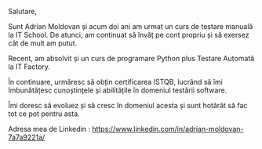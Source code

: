 Salutare, 

Sunt Adrian Moldovan și acum doi ani am urmat un curs de testare manuală la IT School. De atunci, am continuat să învăț pe cont propriu și să exersez cât de mult am putut.

Recent, am absolvit și un curs de programare Python plus Testare Automată la IT Factory.

În continuare, urmăresc să obțin certificarea ISTQB, lucrând să îmi îmbunătățesc cunoștințele și abilitățile în domeniul testării software.

Îmi doresc să evoluez și să cresc în domeniul acesta și sunt hotărât să fac tot ce pot pentru asta.

Adresa mea de Linkedin : https://www.linkedin.com/in/adrian-moldovan-7a7a9221a/
